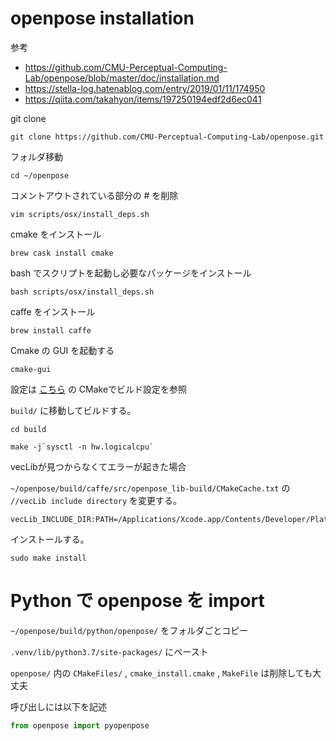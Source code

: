 # openpose installation
参考
* https://github.com/CMU-Perceptual-Computing-Lab/openpose/blob/master/doc/installation.md
* https://stella-log.hatenablog.com/entry/2019/01/11/174950
* https://qiita.com/takahyon/items/197250194edf2d6ec041

git clone

```
git clone https://github.com/CMU-Perceptual-Computing-Lab/openpose.git
```

フォルダ移動

```
cd ~/openpose
```

コメントアウトされている部分の # を削除

```
vim scripts/osx/install_deps.sh
```

cmake をインストール

```
brew cask install cmake
```

bash でスクリプトを起動し必要なパッケージをインストール

```
bash scripts/osx/install_deps.sh
```

caffe をインストール

```
brew install caffe
```

Cmake の GUI を起動する

```
cmake-gui
```

設定は [こちら](https://stella-log.hatenablog.com/entry/2019/01/11/174950) の CMakeでビルド設定を参照

```build/``` に移動してビルドする。

```
cd build
```

```
make -j`sysctl -n hw.logicalcpu`
```

vecLibが見つからなくてエラーが起きた場合

```~/openpose/build/caffe/src/openpose_lib-build/CMakeCache.txt``` の ```//vecLib include directory``` を変更する。

```
vecLib_INCLUDE_DIR:PATH=/Applications/Xcode.app/Contents/Developer/Platforms/MacOSX.platform/Developer/SDKs/MacOSX.sdk/System/Library/Frameworks/Accelerate.framework/Versions/Current/Frameworks/vecLib.framework/Headers/
```

インストールする。

```
sudo make install
```


# Python で openpose を import

```~/openpose/build/python/openpose/``` をフォルダごとコピー

```.venv/lib/python3.7/site-packages/``` にペースト

```openpose/``` 内の ```CMakeFiles/``` , ```cmake_install.cmake``` , ```MakeFile``` は削除しても大丈夫

呼び出しには以下を記述

``` python
from openpose import pyopenpose
```
